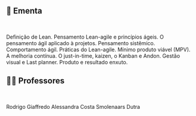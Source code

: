 ## :memo: Ementa

</br>

Definição de Lean. Pensamento Lean-agile e princípios ágeis. O pensamento ágil aplicado à projetos.
Pensamento sistêmico. Comportamento ágil. Práticas do Lean-agile. Mínimo produto viável (MPV). A
melhoria contínua. O just-in-time, kaizen, o Kanban e Andon. Gestão visual e Last planner. Produto e
resultado enxuto.

## :man_teacher: Professores

</br>

Rodrigo Giaffredo
Alessandra Costa Smolenaars Dutra
